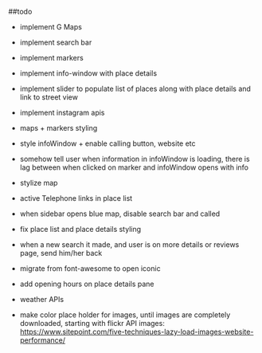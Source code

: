 ##todo

* implement G Maps
* implement search bar
* implement markers
* implement info-window with place details
* implement slider to populate list of places along with place details and link to street view
* implement instagram apis
* maps + markers styling
* style infoWindow + enable calling button, website etc
* somehow tell user when information in infoWindow is loading, there is lag between when clicked on marker and infoWindow opens with info
* stylize map


* active Telephone links in place list
* when sidebar opens blue map, disable search bar and called
* fix place list and place details styling

* when a new search it made, and user is on more details or reviews page, send him/her back
* migrate from font-awesome to open iconic
* add opening hours on place details pane

* weather APIs

* make color place holder for images, until images are completely downloaded, starting with flickr API images: https://www.sitepoint.com/five-techniques-lazy-load-images-website-performance/

